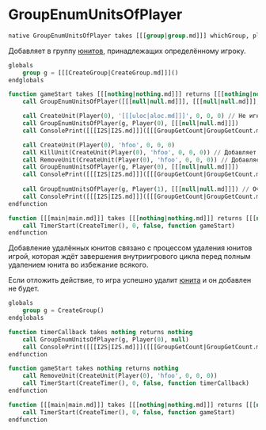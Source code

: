 # GroupEnumUnitsOfPlayer

```sql
native GroupEnumUnitsOfPlayer takes [[[group|group.md]]] whichGroup, player whichPlayer, [[[boolexpr|boolexpr.md]]] filter returns [[[nothing|nothing.md]]]
```

Добавляет в группу [юнитов](unit.md), принадлежащих определённому игроку.

```sql
globals
    group g = [[[CreateGroup|CreateGroup.md]]]()
endglobals

function gameStart takes [[[nothing|nothing.md]]] returns [[[nothing|nothing.md]]]
    call GroupEnumUnitsOfPlayer([[[null|null.md]]], [[[null|null.md]]], [[[null|null.md]]]) // Безопасна при работе с [[[null|null.md]]]

    call CreateUnit(Player(0), '[[[uloc|aloc.md]]]', 0, 0, 0) // Не игнорирует [[[aloc|aloc.md]]]
    call GroupEnumUnitsOfPlayer(g, Player(0), [[[null|null.md]]])
    call ConsolePrint([[[I2S|I2S.md]]]([[[GroupGetCount|GroupGetCount.md]]](g))) // 1

    call CreateUnit(Player(0), 'hfoo', 0, 0, 0)
    call KillUnit(CreateUnit(Player(0), 'hfoo', 0, 0, 0)) // Добавляет мёртвых юнитов
    call RemoveUnit(CreateUnit(Player(0), 'hfoo', 0, 0, 0)) // Добавляет удалённых юнитов
    call GroupEnumUnitsOfPlayer(g, Player(0), [[[null|null.md]]])
    call ConsolePrint([[[I2S|I2S.md]]]([[[GroupGetCount|GroupGetCount.md]]](g))) // 4
    
    call GroupEnumUnitsOfPlayer(g, Player(1), [[[null|null.md]]]) // Очищает группу перед вызовом
    call ConsolePrint([[[I2S|I2S.md]]]([[[GroupGetCount|GroupGetCount.md]]](g))) // 0
endfunction

function [[[main|main.md]]] takes [[[nothing|nothing.md]]] returns [[[nothing|nothing.md]]]
    call TimerStart(CreateTimer(), 0, false, function gameStart)
endfunction
```

Добавление удалённых юнитов связано с процессом удаления юнитов игрой, которая ждёт завершения внутриигрового цикла
перед полным удалением юнита во избежание всякого.

Если отложить действие, то игра успешно удалит [юнита](unit.md) и он добавлен не будет.

```sql
globals
    group g = CreateGroup()
endglobals

function timerCallback takes nothing returns nothing
    call GroupEnumUnitsOfPlayer(g, Player(0), null)
    call ConsolePrint([[[I2S|I2S.md]]]([[[GroupGetCount|GroupGetCount.md]]](g))) // 0
endfunction

function gameStart takes nothing returns nothing
    call RemoveUnit(CreateUnit(Player(0), 'hfoo', 0, 0, 0))
    call TimerStart(CreateTimer(), 0, false, function timerCallback)
endfunction

function [[[main|main.md]]] takes [[[nothing|nothing.md]]] returns [[[nothing|nothing.md]]]
    call TimerStart(CreateTimer(), 0, false, function gameStart)
endfunction
```